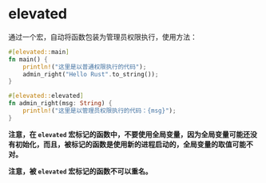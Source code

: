 # elevated

通过一个宏，自动将函数包装为管理员权限执行，使用方法：

```rust
#[elevated::main]
fn main() {
    println!("这里是以普通权限执行的代码");
    admin_right("Hello Rust".to_string());
}

#[elevated::elevated]
fn admin_right(msg: String) {
    println!("这里是以管理员权限执行的代码：{msg}");
}
```

**注意，在 `elevated` 宏标记的函数中，不要使用全局变量，因为全局变量可能还没有初始化，而且，被标记的函数是使用新的进程启动的，全局变量的取值可能不对。**

**注意，被 `elevated` 宏标记的函数不可以重名。**

